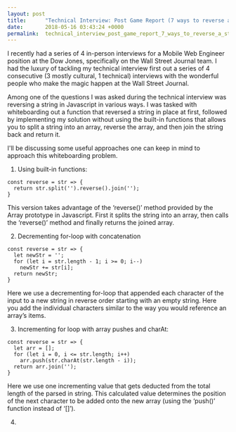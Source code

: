 ```yaml
---
layout: post
title:      "Technical Interview: Post Game Report (7 ways to reverse a string in JS)"
date:       2018-05-16 03:43:24 +0000
permalink:  technical_interview_post_game_report_7_ways_to_reverse_a_string_in_js
---
```



I recently had a series of 4 in-person interviews for a Mobile Web Engineer position at the Dow Jones, specifically on the Wall Street Journal team. I had the luxury of tackling my technical interview first out a series of 4 consecutive (3 mostly cultural, 1 technical) interviews with the wonderful people who make the magic happen at the Wall Street Journal. 

Among one of the questions I was asked during the technical interview was reversing a string in Javascript in various ways. I was tasked with whiteboarding out a function that reversed a string in place at first, followed by implementing my solution without using the built-in functions that allows you to split a string into an array, reverse the array, and then join the string back and return it. 

I'll be discussing some useful approaches one can keep in mind to approach this whiteboarding problem.

1. Using built-in functions:

```
const reverse = str => {
  return str.split('').reverse().join('');
}
```

This version takes advantage of the ‘reverse()’ method provided by the Array prototype in Javascript. First it splits the string into an array, then calls the ‘reverse()’ method and finally returns the joined array.

2. Decrementing for-loop with concatenation

```
const reverse = str => {
  let newStr = '';
  for (let i = str.length - 1; i >= 0; i--)
    newStr += str[i];
  return newStr;
}
```

Here we use a decrementing for-loop that appended each character of the input to a new string in reverse order starting with an empty string. Here you add the individual characters similar to the way you would reference an array’s items.

3.  Incrementing for loop with array pushes and charAt:

```
const reverse = str => {
  let arr = [];
  for (let i = 0, i <= str.length; i++)
    arr.push(str.charAt(str.length - i));
  return arr.join('');
}
```

Here we use one incrementing value that gets deducted from the total length of the parsed in string. This calculated value determines the position of the next character to be added onto the new array (using the ‘push()’ function instead of ‘[]’).

4. 




